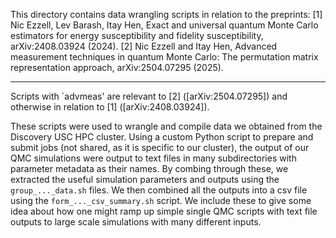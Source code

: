 This directory contains data wrangling scripts in relation to the preprints:
[1] Nic Ezzell, Lev Barash, Itay Hen, Exact and universal quantum Monte Carlo estimators for energy susceptibility and fidelity susceptibility, arXiv:2408.03924 (2024).
[2] Nic Ezzell and Itay Hen, Advanced measurement techniques in quantum Monte Carlo: The permutation matrix representation approach, arXiv:2504.07295 (2025).

----------------------------------------------------------------------------------------------------------

Scripts with `advmeas' are relevant to [2] ([arXiv:2504.07295]) and otherwise in relation to [1] ([arXiv:2408.03924]).

These scripts were used to wrangle and compile data we obtained from the Discovery USC HPC cluster. Using a custom Python script to prepare and submit jobs (not shared, as it is specific to our cluster), the output of our QMC simulations were output to text files in many subdirectories with parameter metadata as their names. By combing through these, we extracted the useful simulation parameters and outputs using the `group_..._data.sh` files. We then combined all the outputs into a csv file using the `form_..._csv_summary.sh` script. We include these to give some idea about how one might ramp up simple single QMC scripts with text file outputs to large scale simulations with many different inputs.
